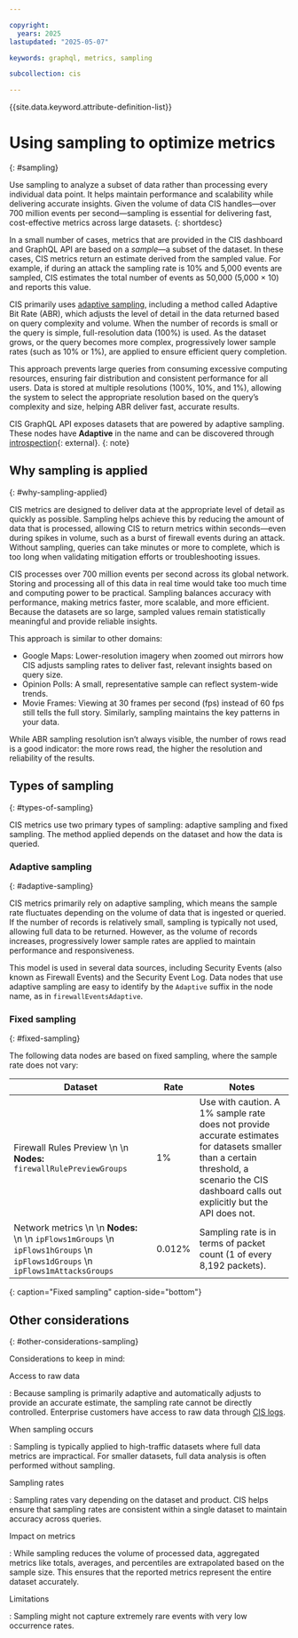 ```yaml
---

copyright:
  years: 2025
lastupdated: "2025-05-07"

keywords: graphql, metrics, sampling

subcollection: cis

---
```


{{site.data.keyword.attribute-definition-list}}

# Using sampling to optimize metrics
{: #sampling}

Use sampling to analyze a subset of data rather than processing every individual data point. It helps maintain performance and scalability while delivering accurate insights. Given the volume of data CIS handles—over 700 million events per second—sampling is essential for delivering fast, cost-effective metrics across large datasets.
{: shortdesc}

In a small number of cases, metrics that are provided in the CIS dashboard and GraphQL API are based on a _sample_—a subset of the dataset. In these cases, CIS metrics return an estimate derived from the sampled value. For example, if during an attack the sampling rate is 10% and 5,000 events are sampled, CIS estimates the total number of events as 50,000 (5,000 × 10) and reports this value.

CIS primarily uses [adaptive sampling](/docs/cis?topic=cis-sampling#adaptive-sampling), including a method called Adaptive Bit Rate (ABR), which adjusts the level of detail in the data returned based on query complexity and volume. When the number of records is small or the query is simple, full-resolution data (100%) is used. As the dataset grows, or the query becomes more complex, progressively lower sample rates (such as 10% or 1%), are applied to ensure efficient query completion.

This approach prevents large queries from consuming excessive computing resources, ensuring fair distribution and consistent performance for all users. Data is stored at multiple resolutions (100%, 10%, and 1%), allowing the system to select the appropriate resolution based on the query’s complexity and size, helping ABR deliver fast, accurate results.

CIS GraphQL API exposes datasets that are powered by adaptive sampling. These nodes have **Adaptive** in the name and can be discovered through [introspection](https://graphql.org/learn/introspection/){: external}. 
{: note}
 
## Why sampling is applied
{: #why-sampling-applied} 

CIS metrics are designed to deliver data at the appropriate level of detail as quickly as possible. Sampling helps achieve this by reducing the amount of data that is processed, allowing CIS to return metrics within seconds—even during spikes in volume, such as a burst of firewall events during an attack. Without sampling, queries can take minutes or more to complete, which is too long when validating mitigation efforts or troubleshooting issues.

CIS processes over 700 million events per second across its global network. Storing and processing all of this data in real time would take too much time and computing power to be practical. Sampling balances accuracy with performance, making metrics faster, more scalable, and more efficient. Because the datasets are so large, sampled values remain statistically meaningful and provide reliable insights.

This approach is similar to other domains:

* Google Maps: Lower-resolution imagery when zoomed out mirrors how CIS adjusts sampling rates to deliver fast, relevant insights based on query size.
* Opinion Polls: A small, representative sample can reflect system-wide trends.
* Movie Frames: Viewing at 30 frames per second (fps) instead of 60 fps still tells the full story. Similarly, sampling maintains the key patterns in your data.

While ABR sampling resolution isn’t always visible, the number of rows read is a good indicator: the more rows read, the higher the resolution and reliability of the results.

## Types of sampling
{: #types-of-sampling}

CIS metrics use two primary types of sampling: adaptive sampling and fixed sampling. The method applied depends on the dataset and how the data is queried.

### Adaptive sampling
{: #adaptive-sampling}

CIS metrics primarily rely on adaptive sampling, which means the sample rate fluctuates depending on the volume of data that is ingested or queried. If the number of records is relatively small, sampling is typically not used, allowing full data to be returned. However, as the volume of records increases, progressively lower sample rates are applied to maintain performance and responsiveness.

This model is used in several data sources, including Security Events (also known as Firewall Events) and the Security Event Log. Data nodes that use adaptive sampling are easy to identify by the `Adaptive` suffix in the node name, as in `firewallEventsAdaptive`.

### Fixed sampling
{: #fixed-sampling}

The following data nodes are based on fixed sampling, where the sample rate does not vary:

| Dataset | Rate | Notes  |
| ----- | ----- | ----- |  
| Firewall Rules Preview \n \n **Nodes:** `firewallRulePreviewGroups` | 1% | Use with caution. A 1% sample rate does not provide accurate estimates for datasets smaller than a certain threshold, a scenario the CIS dashboard calls out explicitly but the API does not. |
| Network metrics \n \n **Nodes:** \n \n `ipFlows1mGroups` \n `ipFlows1hGroups` \n `ipFlows1dGroups` \n `ipFlows1mAttacksGroups`| 0.012% | Sampling rate is in terms of packet count (1 of every 8,192 packets). |   
{: caption="Fixed sampling" caption-side="bottom"}   

## Other considerations
{: #other-considerations-sampling}

Considerations to keep in mind:

Access to raw data

:   Because sampling is primarily adaptive and automatically adjusts to provide an accurate estimate, the sampling rate cannot be directly controlled. Enterprise customers have access to raw data through [CIS logs](/docs/cis?topic=cis-logpush).

When sampling occurs

:   Sampling is typically applied to high-traffic datasets where full data metrics are impractical. For smaller datasets, full data analysis is often performed without sampling.

Sampling rates

:   Sampling rates vary depending on the dataset and product. CIS helps ensure that sampling rates are consistent within a single dataset to maintain accuracy across queries.

Impact on metrics

:   While sampling reduces the volume of processed data, aggregated metrics like totals, averages, and percentiles are extrapolated based on the sample size. This ensures that the reported metrics represent the entire dataset accurately.

Limitations

:   Sampling might not capture extremely rare events with very low occurrence rates.
